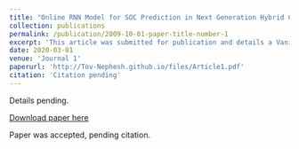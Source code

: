 ```yaml
---
title: "Online RNN Model for SOC Prediction in Next Generation Hybrid Car Batteries"
collection: publications
permalink: /publication/2009-10-01-paper-title-number-1
excerpt: 'This article was submitted for publication and details a Vanilla LSTM applied to a Battery This article was submitted for publication and details a Vanilla LSTM applied to a Battery time-series dataset'
date: 2020-03-01
venue: 'Journal 1'
paperurl: 'http://Tov-Nephesh.github.io/files/Article1.pdf'
citation: 'Citation pending'
---
```

Details pending.

[Download paper here](http://Tov-Nephesh.github.io/files/Article1.pdf)

Paper was accepted, pending citation.
